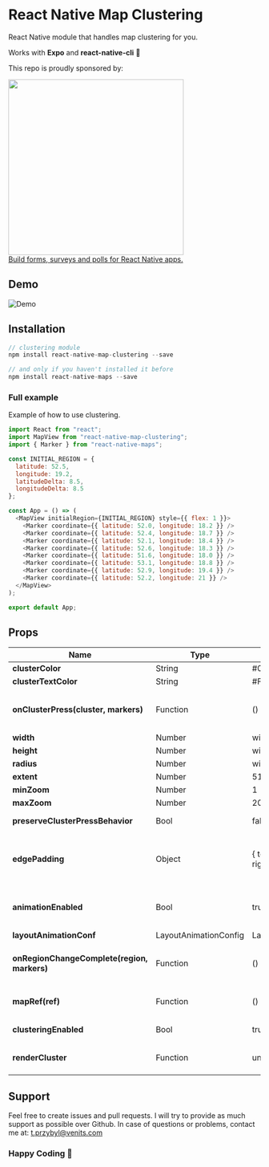 ﻿# React Native Map Clustering

React Native module that handles map clustering for you.

Works with **Expo** and **react-native-cli** 🚀

This repo is proudly sponsored by:

<a href="https://nativeforms.com" rel="nofollow" target="_blank">
  <img src="https://raw.githubusercontent.com/venits/native-forms/master/assets/sponsor.png" width="350"><br />
  Build forms, surveys and polls for React Native apps.
</a>

## Demo

![Demo](https://raw.githubusercontent.com/venits/react-native-map-clustering/master/assets/demo.gif)

## Installation

```js
// clustering module
npm install react-native-map-clustering --save

// and only if you haven't installed it before
npm install react-native-maps --save
```

### Full example

Example of how to use clustering.

```js
import React from "react";
import MapView from "react-native-map-clustering";
import { Marker } from "react-native-maps";

const INITIAL_REGION = {
  latitude: 52.5,
  longitude: 19.2,
  latitudeDelta: 8.5,
  longitudeDelta: 8.5
};

const App = () => (
  <MapView initialRegion={INITIAL_REGION} style={{ flex: 1 }}>
    <Marker coordinate={{ latitude: 52.0, longitude: 18.2 }} />
    <Marker coordinate={{ latitude: 52.4, longitude: 18.7 }} />
    <Marker coordinate={{ latitude: 52.1, longitude: 18.4 }} />
    <Marker coordinate={{ latitude: 52.6, longitude: 18.3 }} />
    <Marker coordinate={{ latitude: 51.6, longitude: 18.0 }} />
    <Marker coordinate={{ latitude: 53.1, longitude: 18.8 }} />
    <Marker coordinate={{ latitude: 52.9, longitude: 19.4 }} />
    <Marker coordinate={{ latitude: 52.2, longitude: 21 }} />
  </MapView>
);

export default App;
```

## Props

| Name                                        | Type                  | Default                                      | Note                                                                                                                                                                                                                            |
| ------------------------------------------- | --------------------- | -------------------------------------------- | ------------------------------------------------------------------------------------------------------------------------------------------------------------------------------------------------------------------------------- |
| **clusterColor**                            | String                | #00B386                                      | Background color of cluster.                                                                                                                                                                                                    |
| **clusterTextColor**                        | String                | #FFFFFF                                      | Color of text in cluster.                                                                                                                                                                                                       |
| **onClusterPress(cluster, markers)**        | Function              | () => {}                                     | Allows you to control cluster on click event. Function returns information about cluster and its markers.                                                                                                                       |
| **width**                                   | Number                | window width                                 | map's width.                                                                                                                                                                                                                    |
| **height**                                  | Number                | window height                                | map's height.                                                                                                                                                                                                                   |
| **radius**                                  | Number                | window.width \* 6%                           | [SuperCluster radius](https://github.com/mapbox/supercluster#options).                                                                                                                                                          |
| **extent**                                  | Number                | 512                                          | [SuperCluster extent](https://github.com/mapbox/supercluster#options).                                                                                                                                                          |
| **minZoom**                                 | Number                | 1                                            | [SuperCluster minZoom](https://github.com/mapbox/supercluster#options).                                                                                                                                                         |
| **maxZoom**                                 | Number                | 20                                           | [SuperCluster maxZoom](https://github.com/mapbox/supercluster#options).                                                                                                                                                         |
| **preserveClusterPressBehavior**            | Bool                  | false                                        | If set to true, after clicking on cluster it will not be zoomed.                                                                                                                                                                |
| **edgePadding**                             | Object                | { top: 50, left: 50, bottom: 50, right: 50 } | Edge padding for [react-native-maps's](https://github.com/react-community/react-native-maps/blob/master/docs/mapview.md#methods) `fitToCoordinates` method, called in `onClusterPress` for fitting to pressed cluster children. |
| **animationEnabled**                        | Bool                  | true                                         | Animate imploding/exploding of clusters' markers and clusters size change. **Works only on iOS**.                                                                                                                               |
| **layoutAnimationConf**                     | LayoutAnimationConfig | LayoutAnimation.Presets.spring               | `LayoutAnimation.Presets.spring`                                                                                                                                                                                                | Custom Layout animation configuration object for clusters animation during implode / explode **Works only on iOS**. |
| **onRegionChangeComplete(region, markers)** | Function              | () => {}                                     | Called when map's region changes. In return you get current region and markers data.                                                                                                                                            |
| **mapRef(ref)**                             | Function              | () => {}                                     | Return reference to `react-native-maps` MapView component.                                                                                                                                                                      |
| **clusteringEnabled**                       | Bool                  | true                                         | Set true to enable and false to disable clustering.                                                                                                                                                                             |
| **renderCluster**                           | Function              | undefined                                    | Enables you to render custom cluster with custom styles and logic.                                                                                                                                                              |

## Support

Feel free to create issues and pull requests. I will try to provide as much support as possible over Github. In case of questions or problems, contact me at:
[t.przybyl@venits.com](t.przybyl@venits.com)

### Happy Coding 💖
